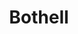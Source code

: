 ---
title: "Bothell"
hashtag: bothell
subdivision-of:
  - King County
  - Snohomish County
tags:
  - City
  - King County
  - Snohomish County
  - Washington
---